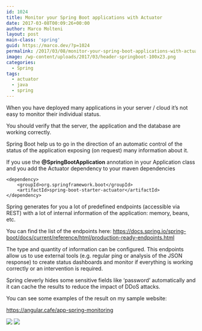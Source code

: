 ```yaml
---
id: 1024
title: Monitor your Spring Boot applications with Actuator
date: 2017-03-08T00:09:26+00:00
author: Marco Molteni
layout: post
main-class: 'spring'
guid: https://marco.dev/?p=1024
permalink: /2017/03/08/monitor-your-spring-boot-applications-with-actuator/
image: /wp-content/uploads/2017/03/header-springboot-100x23.png
categories:
  - Spring
tags:
  - actuator
  - java
  - spring
---
```

When you have deployed many applications in your server / cloud it&#8217;s not easy to monitor their individual status.

You should verify that the server, the application and the database are working correctly.

Spring Boot help us to go in the direction of an automatic control of the status of the application exposing (on request) many information about it.

If you use the **@SpringBootApplication** annotation in your Application class and you add the Actuator dependency to your maven dependencies

    <dependency>
        <groupId>org.springframework.boot</groupId>
        <artifactId>spring-boot-starter-actuator</artifactId>
    </dependency>
    

Spring generates for you a lot of predefined endpoints (accessible via REST) with a lot of internal information of the application: memory, beans, etc.

You can find the list of the endpoints here: <https://docs.spring.io/spring-boot/docs/current/reference/html/production-ready-endpoints.html>

The type and quantity of information can be configured. This endpoints allow us to use external tools (e.g. regular ping or analysis of the JSON response) to create status dashboards and monitor if everything is working correctly or an intervention is required.

Spring cleverly hides some sensitive fields like &#8216;password&#8217; automatically and it can cache the results to reduce the impact of DDoS attacks.

You can see some examples of the result on my sample website:

<https://angular.cafe/app-spring-monitoring>

<img class="alignnone size-full wp-image-1022" src="{{site.baseurl}}/assets/img/uploads/2017/03/monitoring_2.png?resize=106%2C138" data-recalc-dims="1" />

<img class="alignnone size-full wp-image-1023" src="{{site.baseurl}}/assets/img/uploads/2017/03/monitoring_1.png?resize=300%2C475" data-recalc-dims="1" />
